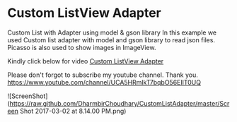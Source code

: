 # Custom ListView Adapter
Custom List with Adapter using model &amp; gson library
In this example we used Custom list adapter with model and gson library to read json files. Picasso is also used to show images in ImageView.

Kindly click below for video
[Custom ListView Adapter](https://www.youtube.com/watch?v=UMSdD05NVYQ)

Please don't forgot to subscribe my youtube channel. Thank you.
https://www.youtube.com/channel/UCA5HRmlkT7bqbO56EIlT0UQ

![ScreenShot](https://raw.github.com/DharmbirChoudhary/CustomListAdapter/master/Screen Shot 2017-03-02 at 8.14.00 PM.png)
